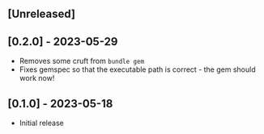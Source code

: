 ## [Unreleased]

## [0.2.0] - 2023-05-29
 * Removes some cruft from `bundle gem`
 * Fixes gemspec so that the executable path is correct - the gem should work now!


## [0.1.0] - 2023-05-18

- Initial release
